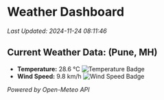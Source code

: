 
# Weather Dashboard

_Last Updated: 2024-11-24 08:11:46_

## Current Weather Data: (Pune, MH)
- **Temperature:** 28.6 °C ![Temperature Badge](https://img.shields.io/badge/Temperature-Medium%20Temp-green)
- **Wind Speed:** 9.8 km/h ![Wind Speed Badge](https://img.shields.io/badge/Wind%20Speed-Low%20Wind-blue)

*Powered by Open-Meteo API*
